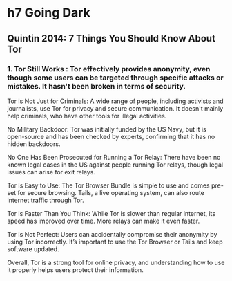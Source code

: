 # h7 Going Dark
## Quintin 2014: 7 Things You Should Know About Tor
### **1. Tor Still Works** : Tor effectively provides anonymity, even though some users can be targeted through specific attacks or mistakes. It hasn't been broken in terms of security.

Tor is Not Just for Criminals: A wide range of people, including activists and journalists, use Tor for privacy and secure communication. It doesn't mainly help criminals, who have other tools for illegal activities.

No Military Backdoor: Tor was initially funded by the US Navy, but it is open-source and has been checked by experts, confirming that it has no hidden backdoors.

No One Has Been Prosecuted for Running a Tor Relay: There have been no known legal cases in the US against people running Tor relays, though legal issues can arise for exit relays.

Tor is Easy to Use: The Tor Browser Bundle is simple to use and comes pre-set for secure browsing. Tails, a live operating system, can also route internet traffic through Tor.

Tor is Faster Than You Think: While Tor is slower than regular internet, its speed has improved over time. More relays can make it even faster.

Tor is Not Perfect: Users can accidentally compromise their anonymity by using Tor incorrectly. It’s important to use the Tor Browser or Tails and keep software updated.

Overall, Tor is a strong tool for online privacy, and understanding how to use it properly helps users protect their information.
